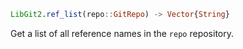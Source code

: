 ```julia
LibGit2.ref_list(repo::GitRepo) -> Vector{String}
```

Get a list of all reference names in the `repo` repository.
